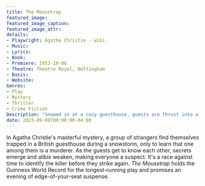 ```yaml
---
title: The Mousetrap
featured_image:
featured_image_caption: 
featured_image_attr:
details: 
- Playwright: Agatha Christie - wiki
- Music: 
- Lyrics: 
- Book: 
- Premiere: 1952-10-06
- Theatre: Theatre Royal, Nottingham
- Basis: 
- Website: 
Genres:
- Play
- Mystery
- Thriller
- Crime Fiction
Description: "Snowed in at a cozy guesthouse, guests are thrust into a spine-tingling whodunnit as they discover there’s a murderer among them."
date: 2023-09-08T00:00:00-04:00
---
```

In Agatha Christie's masterful mystery, a group of strangers find themselves trapped in a British guesthouse during a snowstorm, only to learn that one among them is a murderer. As the guests get to know each other, secrets emerge and alibis weaken, making everyone a suspect. It's a race against time to identify the killer before they strike again. *The Mousetrap* holds the Guinness World Record for the longest-running play and promises an evening of edge-of-your-seat suspense.